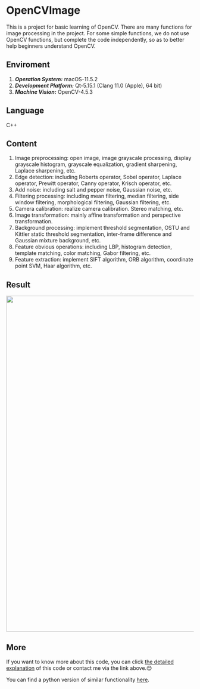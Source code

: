 # OpenCVImage

This is a project for basic learning of OpenCV. There are many functions for image processing in the project. For some simple functions, we do not use OpenCV functions, but complete the code independently, so as to better help beginners understand OpenCV.

## Enviroment

1. ***Operation System:*** macOS-11.5.2
2. ***Development Platform:*** Qt-5.15.1 (Clang 11.0 (Apple), 64 bit)
3. ***Machine Vision:*** OpenCV-4.5.3

## Language

C++

## Content

1. Image preprocessing: open image, image grayscale processing, display grayscale histogram, grayscale equalization, gradient sharpening, Laplace sharpening, etc.
2. Edge detection: including Roberts operator, Sobel operator, Laplace operator, Prewitt operator, Canny operator, Krisch operator, etc.
3. Add noise: including salt and pepper noise, Gaussian noise, etc.
4. Filtering processing: including mean filtering, median filtering, side window filtering, morphological filtering, Gaussian filtering, etc.
5. Camera calibration: realize camera calibration. Stereo matching, etc.
6. Image transformation: mainly affine transformation and perspective transformation.
7. Background processing: implement threshold segmentation, OSTU and Kittler static threshold segmentation, inter-frame difference and Gaussian mixture background, etc.
8. Feature obvious operations: including LBP, histogram detection, template matching, color matching, Gabor filtering, etc.
9. Feature extraction: implement SIFT algorithm, ORB algorithm, coordinate point SVM, Haar algorithm, etc.

## Result

<img src="https://github.com/QiTianyu-0403/OpenCVImage/blob/main/1.jpg" width="900" >

## More

If you want to know more about this code, you can click [the detailed explanation](https://zhuanlan.zhihu.com/p/461643864) of this code or contact me via the link above.😊

You can find a python version of similar functionality [here](https://github.com/Livioni/pyqt_image_process).
